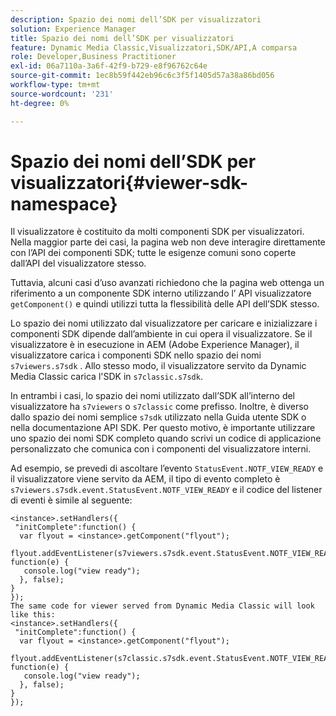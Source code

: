 ```yaml
---
description: Spazio dei nomi dell’SDK per visualizzatori
solution: Experience Manager
title: Spazio dei nomi dell’SDK per visualizzatori
feature: Dynamic Media Classic,Visualizzatori,SDK/API,A comparsa
role: Developer,Business Practitioner
exl-id: 06a7110a-3a6f-42f9-b729-e8f96762c64e
source-git-commit: 1ec8b59f442eb96c6c3f5f1405d57a38a86bd056
workflow-type: tm+mt
source-wordcount: '231'
ht-degree: 0%

---
```


# Spazio dei nomi dell’SDK per visualizzatori{#viewer-sdk-namespace}

Il visualizzatore è costituito da molti componenti SDK per visualizzatori. Nella maggior parte dei casi, la pagina web non deve interagire direttamente con l’API dei componenti SDK; tutte le esigenze comuni sono coperte dall’API del visualizzatore stesso.

Tuttavia, alcuni casi d’uso avanzati richiedono che la pagina web ottenga un riferimento a un componente SDK interno utilizzando l’ API visualizzatore `getComponent()` e quindi utilizzi tutta la flessibilità delle API dell’SDK stesso.

Lo spazio dei nomi utilizzato dal visualizzatore per caricare e inizializzare i componenti SDK dipende dall’ambiente in cui opera il visualizzatore. Se il visualizzatore è in esecuzione in AEM (Adobe Experience Manager), il visualizzatore carica i componenti SDK nello spazio dei nomi `s7viewers.s7sdk` . Allo stesso modo, il visualizzatore servito da Dynamic Media Classic carica l&#39;SDK in `s7classic.s7sdk`.

In entrambi i casi, lo spazio dei nomi utilizzato dall’SDK all’interno del visualizzatore ha `s7viewers` o `s7classic` come prefisso. Inoltre, è diverso dallo spazio dei nomi semplice `s7sdk` utilizzato nella Guida utente SDK o nella documentazione API SDK. Per questo motivo, è importante utilizzare uno spazio dei nomi SDK completo quando scrivi un codice di applicazione personalizzato che comunica con i componenti del visualizzatore interni.

Ad esempio, se prevedi di ascoltare l’evento `StatusEvent.NOTF_VIEW_READY` e il visualizzatore viene servito da AEM, il tipo di evento completo è `s7viewers.s7sdk.event.StatusEvent.NOTF_VIEW_READY` e il codice del listener di eventi è simile al seguente:

```
<instance>.setHandlers({ 
 "initComplete":function() { 
  var flyout = <instance>.getComponent("flyout"); 
   flyout.addEventListener(s7viewers.s7sdk.event.StatusEvent.NOTF_VIEW_READY, function(e) { 
   console.log("view ready"); 
  }, false); 
} 
}); 
The same code for viewer served from Dynamic Media Classic will look like this: 
<instance>.setHandlers({ 
 "initComplete":function() { 
  var flyout = <instance>.getComponent("flyout"); 
   flyout.addEventListener(s7classic.s7sdk.event.StatusEvent.NOTF_VIEW_READY, function(e) { 
   console.log("view ready"); 
  }, false); 
} 
});
```
